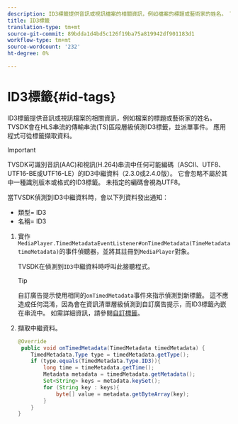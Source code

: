 ```yaml
---
description: ID3標籤提供音訊或視訊檔案的相關資訊，例如檔案的標題或藝術家的姓名。 TVSDK會在HLS串流的傳輸串流(TS)區段層級偵測ID3標籤，並派單事件。 應用程式可從標籤擷取資料。
title: ID3標籤
translation-type: tm+mt
source-git-commit: 89bdda1d4bd5c126f19ba75a819942df901183d1
workflow-type: tm+mt
source-wordcount: '232'
ht-degree: 0%

---
```



# ID3標籤{#id-tags}

ID3標籤提供音訊或視訊檔案的相關資訊，例如檔案的標題或藝術家的姓名。 TVSDK會在HLS串流的傳輸串流(TS)區段層級偵測ID3標籤，並派單事件。 應用程式可從標籤擷取資料。

>[!IMPORTANT]
>
>TVSDK可識別音訊(AAC)和視訊(H.264)串流中任何可能編碼（ASCII、UTF8、UTF16-BE或UTF16-LE）的ID3中繼資料（2.3.0或2.4.0版）。 它會忽略不屬於其中一種識別版本或格式的ID3標籤。 未指定的編碼會視為UTF8。

當TVSDK偵測到ID3中繼資料時，會以下列資料發出通知：

* 類型= ID3
* 名稱= ID3

1. 實作`MediaPlayer.TimedMetadataEventListener#onTimedMetadata(TimeMetadata timeMetadata)`的事件偵聽器，並將其註冊到`MediaPlayer`對象。

   TVSDK在偵測到`ID3`中繼資料時呼叫此接聽程式。

   >[!TIP]
   >
   >自訂廣告提示使用相同的`onTimedMetadata`事件來指示偵測到新標籤。 這不應造成任何混淆，因為會在資訊清單層級偵測到自訂廣告提示，而ID3標籤內嵌在串流中。 如需詳細資訊，請參閱[自訂標籤](../../tvsdk-2.7-for-android/ad-insertion/custom-tags-configure/c-psdk-android-2.7-custom-tags-configure.md)。


1. 擷取中繼資料。

   ```java
   @Override 
    public void onTimedMetadata(TimedMetadata timedMetadata) { 
       TimedMetadata.Type type = timedMetadata.getType(); 
       if (type.equals(TimedMetadata.Type.ID3)){ 
           long time = timeMetadata.getTime(); 
           Metadata metadata = timedMetadata.getMetadata(); 
           Set<String> keys = metadata.keySet(); 
           for (String key : keys){ 
               byte[] value = metadata.getByteArray(key); 
           } 
       } 
   }
   ```

